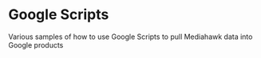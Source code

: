 # Google Scripts

Various samples of how to use Google Scripts to pull Mediahawk data into Google products